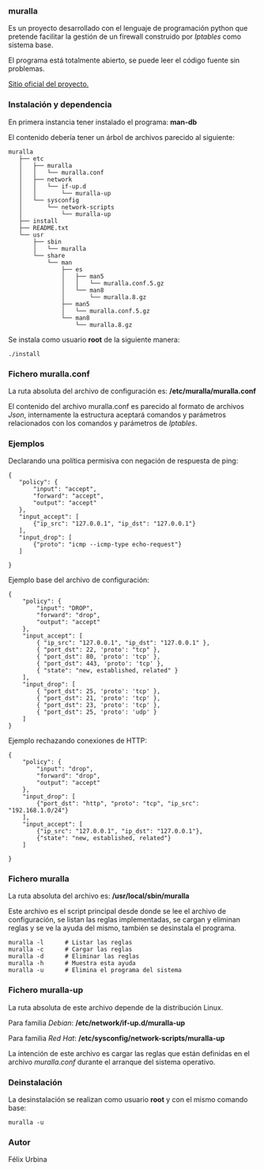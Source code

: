 ### muralla

Es un proyecto desarrollado con el lenguaje de programación python que pretende 
facilitar la gestión de un firewall construido por _Iptables_ como sistema base.

El programa está totalmente abierto, se puede leer el código fuente sin problemas.

<a href="https://wiki.nuxpy.com/index.php/Muralla">Sitio oficial del proyecto.</a>

### Instalación y dependencia

En primera instancia tener instalado el programa: **man-db**

El contenido debería tener un árbol de archivos parecido al siguiente:

    muralla
       ├── etc
       │   ├── muralla
       │   │   └── muralla.conf
       │   ├── network
       │   │   └── if-up.d
       │   │       └── muralla-up
       │   └── sysconfig
       │       └── network-scripts
       │           └── muralla-up
       ├── install
       ├── README.txt
       └── usr
           ├── sbin
           │   └── muralla
           └── share
               └── man
                   ├── es
                   │   ├── man5
                   │   │   └── muralla.conf.5.gz
                   │   └── man8
                   │       └── muralla.8.gz
                   ├── man5
                   │   └── muralla.conf.5.gz
                   └── man8
                       └── muralla.8.gz

Se instala como usuario **root** de la siguiente manera:

    ./install

### Fichero muralla.conf

La ruta absoluta del archivo de configuración es: **/etc/muralla/muralla.conf**

El contenido del archivo muralla.conf es parecido al formato de archivos _Json_, 
internamente la estructura aceptará comandos y parámetros relacionados con los 
comandos y parámetros de _Iptables_.

### Ejemplos

Declarando una política permisiva con negación de respuesta de ping:

    {
       "policy": {
           "input": "accept",
           "forward": "accept",
           "output": "accept"
       },
       "input_accept": [
           {"ip_src": "127.0.0.1", "ip_dst": "127.0.0.1"}
       ],
       "input_drop": [
           {"proto": "icmp --icmp-type echo-request"}
       ]

    }

Ejemplo base del archivo de configuración:

    {
        "policy": {
            "input": "DROP",
            "forward": "drop",
            "output": "accept"
        },
        "input_accept": [
            { "ip_src": "127.0.0.1", "ip_dst": "127.0.0.1" },
            { "port_dst": 22, 'proto': "tcp" },
            { "port_dst": 80, 'proto': 'tcp' },
            { "port_dst": 443, 'proto': 'tcp' },
            { "state": "new, established, related" }
        ],
        "input_drop": [
            { "port_dst": 25, 'proto': 'tcp' },
            { "port_dst": 21, 'proto': 'tcp' },
            { "port_dst": 23, 'proto': 'tcp' },
            { "port_dst": 25, 'proto': 'udp' }
        ]
    }

Ejemplo rechazando conexiones de HTTP:

    {
        "policy": {
            "input": "drop",
            "forward": "drop",
            "output": "accept"
        },
        "input_drop": [
            {"port_dst": "http", "proto": "tcp", "ip_src": "192.168.1.0/24"}
        ],
        "input_accept": [
            {"ip_src": "127.0.0.1", "ip_dst": "127.0.0.1"},
            {"state": "new, established, related"}
        ]

    }

### Fichero muralla

La ruta absoluta del archivo es: **/usr/local/sbin/muralla**

Este archivo es el script principal desde donde se lee el archivo de configuración, 
se listan las reglas implementadas, se cargan y eliminan reglas y se ve la ayuda 
del mismo, también se desinstala el programa. 

    muralla -l      # Listar las reglas
    muralla -c      # Cargar las reglas
    muralla -d      # Eliminar las reglas
    muralla -h      # Muestra esta ayuda
    muralla -u      # Elimina el programa del sistema

### Fichero muralla-up

La ruta absoluta de este archivo depende de la distribución Linux.

Para familia _Debian_: **/etc/network/if-up.d/muralla-up**

Para familia _Red Hat_: **/etc/sysconfig/network-scripts/muralla-up**

La intención de este archivo es cargar las reglas que están definidas en el 
archivo _muralla.conf_ durante el arranque del sistema operativo.

### Deinstalación

La desinstalación se realizan como usuario **root** y con el mismo comando base:

    muralla -u

### Autor
Félix Urbina
